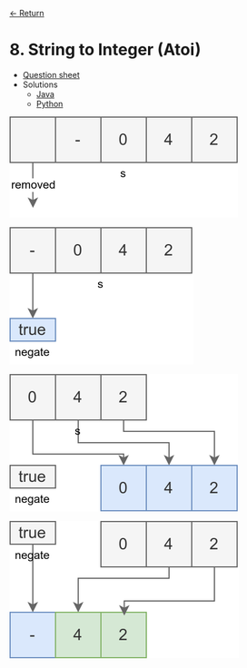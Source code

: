 [&larr; Return](https://hanggrian.github.io/grind-leetcode/)

# 8. String to Integer (Atoi)

- [Question sheet](https://leetcode.com/problems/string-to-integer-atoi/)
- Solutions
  - [Java](https://github.com/hanggrian/grind-leetcode/blob/main/java/src/main/java/problems1_100/StringToIntegerAtoi.java)
  - [Python](https://github.com/hanggrian/grind-leetcode/blob/main/python/src/problems1_100/string_to_integer_atoi.py)

![](https://github.com/hanggrian/grind-leetcode/raw/assets/problems1-100/string_to_integer_atoi1.svg)

![](https://github.com/hanggrian/grind-leetcode/raw/assets/problems1-100/string_to_integer_atoi2.svg)

![](https://github.com/hanggrian/grind-leetcode/raw/assets/problems1-100/string_to_integer_atoi3.svg)

![](https://github.com/hanggrian/grind-leetcode/raw/assets/problems1-100/string_to_integer_atoi4.svg)
